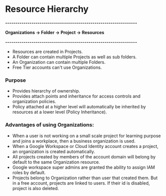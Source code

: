 # Resource Hierarchy
  
**-----------------------------------------------------------------**

**Organizations -> Folder -> Project -> Resources**
  
**-----------------------------------------------------------------**

- Resources are created in Projects.
- A Folder can contain multiple Projects as well as sub folders.
- An Organization can contain multiple Folders.
- Free Tier accounts can't use Organizations.

### Purpose

- Provides hierarchy of ownership.
- Provides attach points and inheritance for access controls and organization policies.
- Policy attached at a higher level will automatically be inherited by resources at a lower level (Policy Inheritance).
  
### Advantages of using Organizations:

- When a user is not working on a small scale project for learning purpose and joins a workplace, then a business organization is used.
- When a Google Workspace or Cloud Identity account creates a project, an organization is created automatically.
- All projects created by members of the account domain will belong by default to the same Organization resource.
- Google workspace super admins are granted the ability to assign IAM roles by default.
- Projects belong to Organization rather than user that created them. But in a free account, projects are linked to users. If their id is disabled, project is also deleted.
